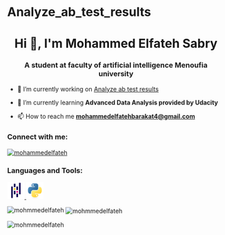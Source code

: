 # Analyze_ab_test_results
<h1 align="center">Hi 👋, I'm Mohammed Elfateh Sabry</h1>
<h3 align="center">A student at faculty of artificial intelligence Menoufia university</h3>

- 🔭 I’m currently working on [Analyze ab test results](https://github.com/mohmmedelfateh/Analyze_ab_test_results)

- 🌱 I’m currently learning **Advanced Data Analysis provided by Udacity**

- 📫 How to reach me **mohammedelfatehbarakat4@gmail.com**

<h3 align="left">Connect with me:</h3>
<p align="left">
<a href="https://linkedin.com/in/mohammedelfateh" target="blank"><img align="center" src="https://raw.githubusercontent.com/rahuldkjain/github-profile-readme-generator/master/src/images/icons/Social/linked-in-alt.svg" alt="mohammedelfateh" height="30" width="40" /></a>
</p>

<h3 align="left">Languages and Tools:</h3>
<p align="left"> <a href="https://pandas.pydata.org/" target="_blank" rel="noreferrer"> <img src="https://raw.githubusercontent.com/devicons/devicon/2ae2a900d2f041da66e950e4d48052658d850630/icons/pandas/pandas-original.svg" alt="pandas" width="40" height="40"/> </a> <a href="https://www.python.org" target="_blank" rel="noreferrer"> <img src="https://raw.githubusercontent.com/devicons/devicon/master/icons/python/python-original.svg" alt="python" width="40" height="40"/> </a> </p>

<p><img align="left" src="https://github-readme-stats.vercel.app/api/top-langs?username=mohmmedelfateh&show_icons=true&locale=en&layout=compact" alt="mohmmedelfateh" /></p>

<p>&nbsp;<img align="center" src="https://github-readme-stats.vercel.app/api?username=mohmmedelfateh&show_icons=true&locale=en" alt="mohmmedelfateh" /></p>

<p><img align="center" src="https://github-readme-streak-stats.herokuapp.com/?user=mohmmedelfateh&" alt="mohmmedelfateh" /></p>
